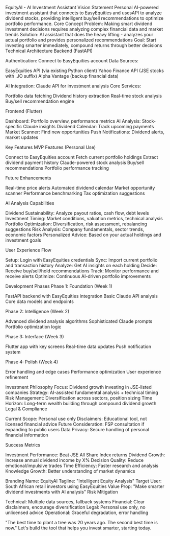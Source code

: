 EquityAI - AI Investment Assistant
Vision Statement
Personal AI-powered investment assistant that connects to EasyEquities and usesAPI to analyze dividend stocks, providing intelligent buy/sell recommendations to optimize portfolio performance.
Core Concept
Problem: Making smart dividend investment decisions requires analyzing complex financial data and market trends
Solution: AI assistant that does the heavy lifting - analyzes your actual portfolio and provides personalized recommendations
Goal: Start investing smarter immediately, compound returns through better decisions
Technical Architecture
Backend (FastAPI)

Authentication: Connect to EasyEquities account
Data Sources:

EasyEquities API (via existing Python client)
Yahoo Finance API (JSE stocks with .JO suffix)
Alpha Vantage (backup financial data)


AI Integration: Claude API for investment analysis
Core Services:

Portfolio data fetching
Dividend history extraction
Real-time stock analysis
Buy/sell recommendation engine



Frontend (Flutter)

Dashboard: Portfolio overview, performance metrics
AI Analysis: Stock-specific Claude insights
Dividend Calendar: Track upcoming payments
Market Scanner: Find new opportunities
Push Notifications: Dividend alerts, market updates

Key Features
MVP Features (Personal Use)

 Connect to EasyEquities account
 Fetch current portfolio holdings
 Extract dividend payment history
 Claude-powered stock analysis
 Buy/sell recommendations
 Portfolio performance tracking

Future Enhancements

 Real-time price alerts
 Automated dividend calendar
 Market opportunity scanner
 Performance benchmarking
 Tax optimization suggestions

AI Analysis Capabilities

Dividend Sustainability: Analyze payout ratios, cash flow, debt levels
Investment Timing: Market conditions, valuation metrics, technical analysis
Portfolio Optimization: Diversification, risk assessment, rebalancing suggestions
Risk Analysis: Company fundamentals, sector trends, economic factors
Personalized Advice: Based on your actual holdings and investment goals

User Experience Flow

Setup: Login with EasyEquities credentials
Sync: Import current portfolio and transaction history
Analyze: Get AI insights on each holding
Decide: Receive buy/sell/hold recommendations
Track: Monitor performance and receive alerts
Optimize: Continuous AI-driven portfolio improvements

Development Phases
Phase 1: Foundation (Week 1)

FastAPI backend with EasyEquities integration
Basic Claude API analysis
Core data models and endpoints

Phase 2: Intelligence (Week 2)

Advanced dividend analysis algorithms
Sophisticated Claude prompts
Portfolio optimization logic

Phase 3: Interface (Week 3)

Flutter app with key screens
Real-time data updates
Push notification system

Phase 4: Polish (Week 4)

Error handling and edge cases
Performance optimization
User experience refinement

Investment Philosophy
Focus: Dividend growth investing in JSE-listed companies
Strategy: AI-assisted fundamental analysis + technical timing
Risk Management: Diversification across sectors, position sizing
Time Horizon: Long-term wealth building through compound dividend growth
Legal & Compliance

Current Scope: Personal use only
Disclaimers: Educational tool, not licensed financial advice
Future Consideration: FSP consultation if expanding to public users
Data Privacy: Secure handling of personal financial information

Success Metrics

Investment Performance: Beat JSE All Share Index returns
Dividend Growth: Increase annual dividend income by X%
Decision Quality: Reduce emotional/impulsive trades
Time Efficiency: Faster research and analysis
Knowledge Growth: Better understanding of market dynamics

Branding
Name: EquityAI
Tagline: "Intelligent Equity Analysis"
Target User: South African retail investors using EasyEquities
Value Prop: "Make smarter dividend investments with AI analysis"
Risk Mitigation

Technical: Multiple data sources, fallback systems
Financial: Clear disclaimers, encourage diversification
Legal: Personal use only, no unlicensed advice
Operational: Graceful degradation, error handling


"The best time to plant a tree was 20 years ago. The second best time is now."
Let's build the tool that helps you invest smarter, starting today.